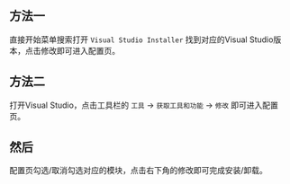 ## 方法一
直接开始菜单搜索打开 `Visual Studio Installer` 找到对应的Visual Studio版本，点击修改即可进入配置页。


## 方法二
打开Visual Studio，点击工具栏的 `工具` -> `获取工具和功能` -> `修改` 即可进入配置页。


## 然后
配置页勾选/取消勾选对应的模块，点击右下角的修改即可完成安装/卸载。
